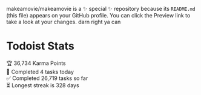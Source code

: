 makeamovie/makeamovie is a ✨ special ✨ repository because its `README.md` (this file) appears on your GitHub profile.
You can click the Preview link to take a look at your changes. darn right ya can

# Todoist Stats

<!-- TODO-IST:START -->
🏆  36,734 Karma Points           
🌸  Completed 4 tasks today           
✅  Completed 26,719 tasks so far           
⏳  Longest streak is 328 days
<!-- TODO-IST:END -->
